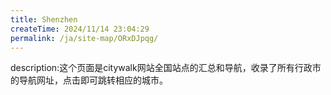 ```yaml
---
title: Shenzhen
createTime: 2024/11/14 23:04:29
permalink: /ja/site-map/ORxDJpqg/
---
```

description:这个页面是citywalk网站全国站点的汇总和导航，收录了所有行政市的导航网址，点击即可跳转相应的城市。
<!-- @include: @shared-docs/site-map.md -->